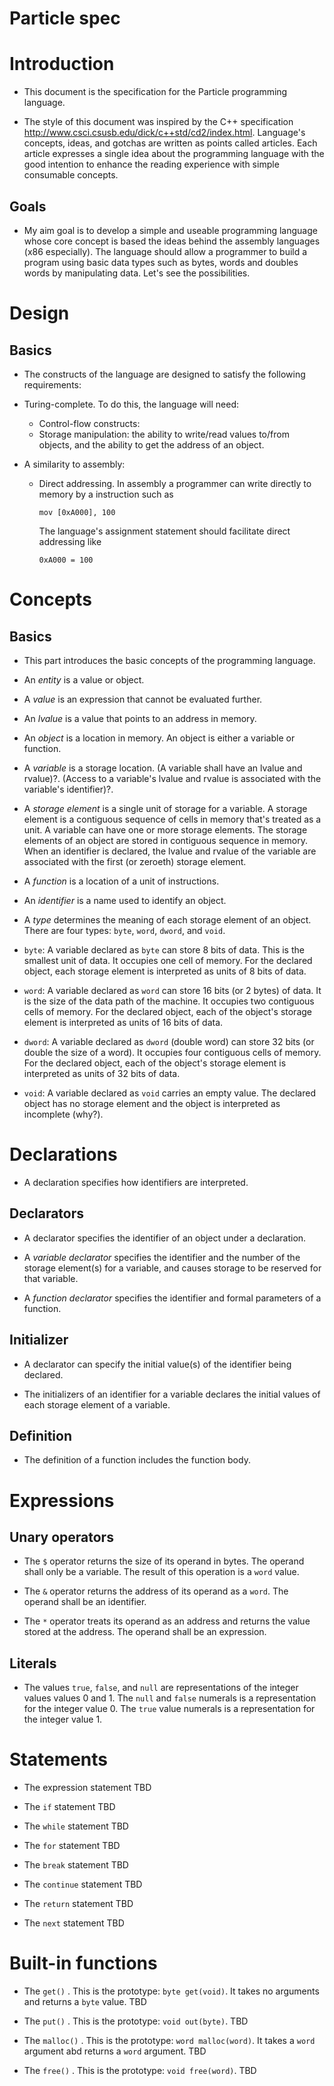 # Particle spec

# Introduction

* This document is the specification for the Particle programming language.

* The style of this document was inspired by the C++ specification <http://www.csci.csusb.edu/dick/c++std/cd2/index.html>. Language's concepts, ideas, and gotchas are written as points called articles. Each article expresses a single idea about the programming language with the good intention to enhance the reading experience with simple consumable concepts.

## Goals

* My aim goal is to develop a simple and useable programming language whose core concept is based the ideas behind the assembly languages (x86 especially). The language should allow a programmer to build a program using basic data types such as bytes, words and doubles words by manipulating data. Let's see the possibilities.


# Design

## Basics

* The constructs of the language are designed to satisfy the following requirements:

* Turing-complete. To do this, the language will need:
  - Control-flow constructs:
  - Storage manipulation: the ability to write/read values to/from objects, and the ability to get the address of an object.

* A similarity to assembly:
  - Direct addressing. In assembly a programmer can write directly to memory by a instruction such as

    ```
    mov [0xA000], 100
    ```

    The language's assignment statement should facilitate direct addressing like

    ```
    0xA000 = 100
    ```


# Concepts

## Basics

* This part introduces the basic concepts of the programming language.

* An *entity* is a value or object.

* A *value* is an expression that cannot be evaluated further.

* An *lvalue* is a value that points to an address in memory.

* An *object* is a location in memory. An object is either a variable or function.

* A *variable* is a storage location. (A variable shall have an lvalue and rvalue)?. (Access to a variable's lvalue and rvalue is associated with the variable's identifier)?.

* A *storage element* is a single unit of storage for a variable. A storage element is a contiguous sequence of cells in memory that's treated as a unit. A variable can have one or more storage elements. The storage elements of an object are stored in contiguous sequence in memory. When an identifier is declared, the lvalue and rvalue of the variable are associated with the first (or zeroeth) storage element.

* A *function* is a location of a unit of instructions.

* An *identifier* is a name used to identify an object.

* A *type* determines the meaning of each storage element of an object. There are four types: `byte`, `word`, `dword`, and `void`.

* `byte`: A variable declared as `byte` can store 8 bits of data. This is the smallest unit of data. It occupies one cell of memory. For the declared object, each storage element is interpreted as units of 8 bits of data.

* `word`: A variable declared as `word` can store 16 bits (or 2 bytes) of data. It is the size of the data path of the machine. It occupies two contiguous cells of memory. For the declared object, each of the object's storage element is interpreted as units of 16 bits of data.

* `dword`: A variable declared as `dword` (double word) can store 32 bits (or double the size of a word). It occupies four contiguous cells of memory. For the declared object, each of the object's storage element is interpreted as units of 32 bits of data.

* `void`: A variable declared as `void` carries an empty value. The declared object has no storage element and the object is interpreted as incomplete (why?).


# Declarations

* A declaration specifies how identifiers are interpreted.

## Declarators

* A declarator specifies the identifier of an object under a declaration.

* A *variable declarator* specifies the identifier and the number of the storage element(s) for a variable, and causes storage to be reserved for that variable.

* A *function declarator* specifies the identifier and formal parameters of a function.

## Initializer

* A declarator can specify the initial value(s) of the identifier being declared.

* The initializers of an identifier for a variable declares the initial values of each storage element of a variable.

## Definition

* The definition of a function includes the function body.


# Expressions

## Unary operators

* The `$` operator returns the size of its operand in bytes. The operand shall only be a variable. The result of this operation is a `word` value.

* The `&` operator returns the address of its operand as a `word`. The operand shall be an identifier.

* The `*` operator treats its operand as an address and returns the value stored at the address. The operand shall be an expression.

## Literals

* The values `true`, `false`, and `null` are representations of the integer values values 0 and 1. The `null` and `false` numerals is a representation for the integer value 0. The `true` value numerals is a representation for the integer value 1.


# Statements

* The expression statement TBD

* The `if` statement TBD

* The `while` statement TBD

* The `for` statement TBD

* The `break` statement TBD

* The `continue` statement TBD

* The `return` statement TBD

* The `next` statement TBD


# Built-in functions

* The `get()` . This is the prototype: `byte get(void)`. It takes no arguments and returns a `byte` value. TBD

* The `put()` . This is the prototype: `void out(byte)`. TBD

* The `malloc()` . This is the prototype: `word malloc(word)`. It takes a `word` argument abd returns a `word` argument. TBD

* The `free()` . This is the prototype: `void free(word)`. TBD
